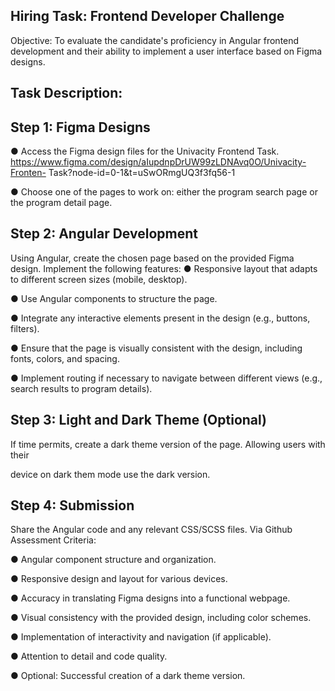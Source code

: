  ## Hiring Task: Frontend Developer Challenge
Objective: To evaluate the candidate's proficiency in Angular frontend development and their ability to implement a user interface based on Figma designs.

## Task Description:

## Step 1: Figma Designs
● Access the Figma design files for the Univacity Frontend Task. https://www.figma.com/design/aIupdnpDrUW99zLDNAvq0O/Univacity-Fronten- Task?node-id=0-1&t=uSwORmgUQ3f3fq56-1


● Choose one of the pages to work on: either the program search page or the program detail page.

## Step 2: Angular Development
Using Angular, create the chosen page based on the provided Figma design. Implement the following features:
● Responsive layout that adapts to different screen sizes (mobile, desktop).

● Use Angular components to structure the page.

● Integrate any interactive elements present in the design (e.g., buttons, filters).

● Ensure that the page is visually consistent with the design, including fonts,
colors, and spacing.

● Implement routing if necessary to navigate between different views (e.g., search
results to program details).

## Step 3: Light and Dark Theme (Optional)
If time permits, create a dark theme version of the page. Allowing users with their
  
 device on dark them mode use the dark version.
## Step 4: Submission
Share the Angular code and any relevant CSS/SCSS files. Via Github
Assessment Criteria:

● Angular component structure and organization.

● Responsive design and layout for various devices.

● Accuracy in translating Figma designs into a functional webpage.

● Visual consistency with the provided design, including color schemes.

● Implementation of interactivity and navigation (if applicable).

● Attention to detail and code quality.

● Optional: Successful creation of a dark theme version.
